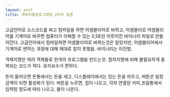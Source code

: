 ```yaml
---
layout: post
title: 객체지향프로그래밍 2주차 토론
---
```


고급언어로 소스코드를 짜고 컴파일을 하면 어셈블리어로 바뀌고, 어셈블러로 어셈블리어를 기계어로 바꾸면 컴퓨터가 이해할 수 있는 0,1로만 이루어진 바이너리 파일로 만들어진다. 
고급언어에서 컴파일하면 어셈블리어로 바뀌는것은 알았지만, 어셈블리어에서 기계어로 변하는 과정에 대해 제대로 알지 못했음.
바이너리는 이진법.

객체지향은 여러 객체들로 한개의 프로그램을 만드는것. 절차지향에 비해 불필요하게 중복되는 코드가 적다. 유지보수가 편하다.

돈이 들어오면 돈통에서는 돈을 세고, 디스플레이에서는 있는 돈을 띄우고, 버튼은 일정 금액이 되면 활성화가 된다.
버튼을 누르면, 컵이 나오고, 각자 연결된 커피,프림통에서 입력된 정도에 따라 나오고, 물이 나온다.
